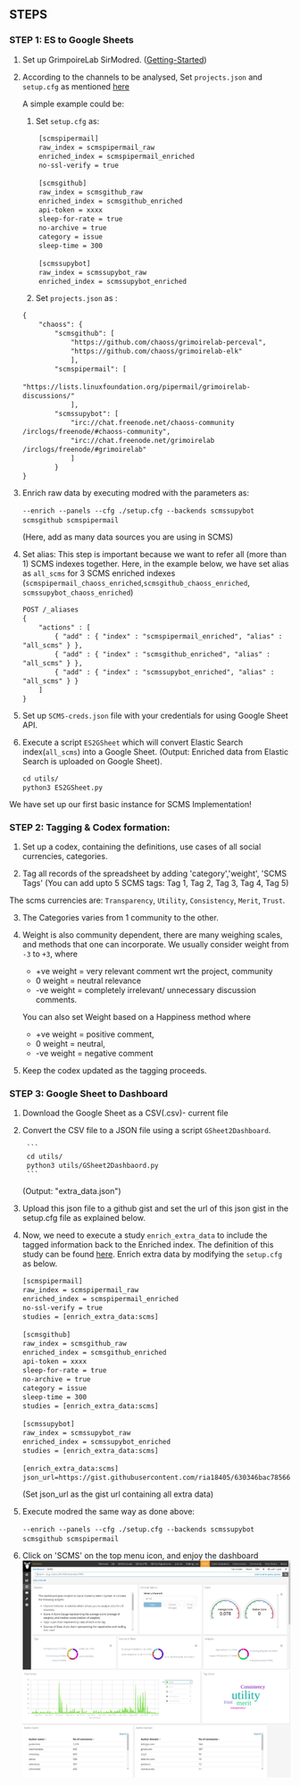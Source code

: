 ## STEPS

### STEP 1: ES to Google Sheets

1. Set up GrimpoireLab SirModred. ([Getting-Started](https://github.com/chaoss/grimoirelab-sirmordred/blob/master/Getting-Started.md#getting-started-)) 

2. According to the channels to be analysed, Set `projects.json` and `setup.cfg` as mentioned [here](https://github.com/chaoss/grimoirelab-sirmordred#supported-data-sources-)

	A simple example could be: 
	1. Set `setup.cfg` as:
	
	```
		[scmspipermail]
		raw_index = scmspipermail_raw
		enriched_index = scmspipermail_enriched
		no-ssl-verify = true

		[scmsgithub]
		raw_index = scmsgithub_raw
		enriched_index = scmsgithub_enriched
		api-token = xxxx
		sleep-for-rate = true
		no-archive = true
		category = issue
		sleep-time = 300

		[scmssupybot]
		raw_index = scmssupybot_raw
		enriched_index = scmssupybot_enriched
	```

	

	2. Set `projects.json` as :

	```
	{
		"chaoss": {
			"scmsgithub": [
				"https://github.com/chaoss/grimoirelab-perceval",
				"https://github.com/chaoss/grimoirelab-elk"
				],
			"scmspipermail": [
				"https://lists.linuxfoundation.org/pipermail/grimoirelab-discussions/"
				],
			"scmssupybot": [
				"irc://chat.freenode.net/chaoss-community /irclogs/freenode/#chaoss-community",
				"irc://chat.freenode.net/grimoirelab /irclogs/freenode/#grimoirelab"
				]
			}
	}
	```

3. Enrich raw data by executing modred with the parameters as:

	`--enrich --panels --cfg ./setup.cfg --backends scmssupybot scmsgithub scmspipermail`

	(Here, add as many data sources you are using in SCMS)

4. Set alias:
	This step is important because we want to refer all (more than 1) SCMS indexes together. Here, in the example below, we have set alias as `all_scms` for 3 SCMS enriched indexes (`scmspipermail_chaoss_enriched`,`scmsgithub_chaoss_enriched`, `scmssupybot_chaoss_enriched`)

	```
	POST /_aliases
	{
	    "actions" : [
	        { "add" : { "index" : "scmspipermail_enriched", "alias" : "all_scms" } },
	        { "add" : { "index" : "scmsgithub_enriched", "alias" : "all_scms" } },
	        { "add" : { "index" : "scmssupybot_enriched", "alias" : "all_scms" } }
	    ]
	}
	```

6. Set up `SCMS-creds.json` file with your credentials for using Google Sheet API. 

7. Execute a script `ES2GSheet` which will convert Elastic Search index(`all_scms`) into a Google Sheet.
(Output: Enriched data from Elastic Search is uploaded on Google Sheet).
	```
	cd utils/
	python3 ES2GSheet.py 
	```
We have set up our first basic instance for SCMS Implementation!

### STEP 2: Tagging & Codex formation:

1. Set up a codex, containing the definitions, use cases of all social currencies, categories.

2. Tag all records of the spreadsheet by adding 'category','weight', 'SCMS Tags' (You can add upto 5 SCMS tags: Tag 1, Tag 2, Tag 3, Tag 4, Tag 5)

The scms currencies are: `Transparency`, `Utility`, `Consistency`, `Merit`, `Trust`.

3. The Categories varies from 1 community to the other. 

4. Weight is also community dependent, there are many weighing scales, and methods that one can incorporate. We usually consider weight from `-3` to `+3`, where 

	- +ve weight = very relevant comment wrt the project, community
	- 0 weight = neutral relevance
	- -ve weight = completely irrelevant/ unnecessary discussion comments.

	You can also set Weight based on a Happiness method where
	- +ve weight = positive comment,
	- 0 weight = neutral, 
	- -ve weight = negative comment	

5. Keep the codex updated as the tagging proceeds.

### STEP 3: Google Sheet to Dashboard

1. Download the Google Sheet as a CSV(.csv)- current file

2. Convert the CSV file to a JSON file using a script `GSheet2Dashboard`. 

		```
		cd utils/
		python3 utils/GSheet2Dashbaord.py
		```
	(Output: "extra_data.json")

3. Upload this json file to a github gist and set the url of this json gist in the setup.cfg file as explained below. 

3. Now, we need to execute a study `enrich_extra_data` to include the tagged information back to the Enriched index. The definition of this study can be found [here](https://github.com/chaoss/grimoirelab-elk/blob/master/grimoire_elk/enriched/enrich.py#L1066).
Enrich extra data by modifying the `setup.cfg` as below.

	```
	[scmspipermail]
	raw_index = scmspipermail_raw
	enriched_index = scmspipermail_enriched
	no-ssl-verify = true
	studies = [enrich_extra_data:scms]

	[scmsgithub]
	raw_index = scmsgithub_raw
	enriched_index = scmsgithub_enriched
	api-token = xxxx
	sleep-for-rate = true
	no-archive = true
	category = issue
	sleep-time = 300
	studies = [enrich_extra_data:scms]

	[scmssupybot]
	raw_index = scmssupybot_raw
	enriched_index = scmssupybot_enriched
	studies = [enrich_extra_data:scms]

	[enrich_extra_data:scms]
	json_url=https://gist.githubusercontent.com/ria18405/630346bac7856658fd19ed63bce4d9c0/raw/61d3afc8aab75219f8ab67218ec377a641cd664b/try.json
	```
	
	(Set json_url as the gist url containing all extra data)

4. Execute modred the same way as done above:
	
	`--enrich --panels --cfg ./setup.cfg --backends scmssupybot scmsgithub scmspipermail`

5. Click on 'SCMS' on the top menu icon, and enjoy the dashboard 
	![Image description](assets/dash1.png)
	![Image description](assets/dash2.png)

